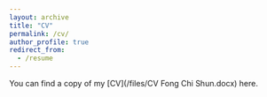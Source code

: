 ```yaml
---
layout: archive
title: "CV"
permalink: /cv/
author_profile: true
redirect_from:
  - /resume
---
```


You can find a copy of my [CV](/files/CV Fong Chi Shun.docx) here.
